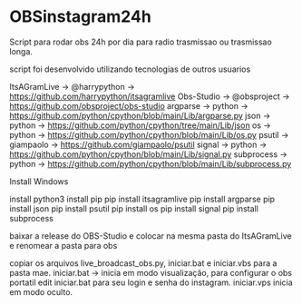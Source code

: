 # OBSinstagram24h
Script para rodar obs 24h por dia para radio trasmissao ou trasmissao longa.

script foi desenvolvido utilizando tecnologias de outros usuarios

ItsAGramLive -> @harrypython -> https://github.com/harrypython/itsagramlive
Obs-Studio -> @obsproject -> https://github.com/obsproject/obs-studio
argparse -> python -> https://github.com/python/cpython/blob/main/Lib/argparse.py
json -> python -> https://github.com/python/cpython/tree/main/Lib/json
os -> python -> https://github.com/python/cpython/blob/main/Lib/os.py
psutil -> giampaolo -> https://github.com/giampaolo/psutil
signal -> python -> https://github.com/python/cpython/blob/main/Lib/signal.py
subprocess -> python -> https://github.com/python/cpython/blob/main/Lib/subprocess.py

Install Windows

install python3
install pip
pip install itsagramlive
pip install argparse
pip install json
pip install psutil
pip install os
pip install signal
pip install subprocess

baixar a release do OBS-Studio e colocar na mesma
pasta do ItsAGramLive e renomear a pasta para obs

copiar os arquivos live_broadcast_obs.py, iniciar.bat e iniciar.vbs para a pasta mae.
iniciar.bat -> inicia em modo visualização, para configurar o obs portatil
edit iniciar.bat para seu login e senha do instagram.
iniciar.vps inicia em modo oculto.
